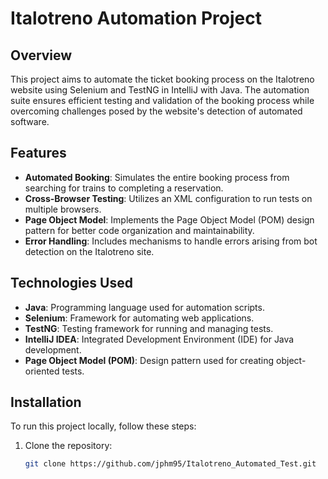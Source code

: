 # Italotreno Automation Project

## Overview

This project aims to automate the ticket booking process on the Italotreno website using Selenium and TestNG in IntelliJ with Java. The automation suite ensures efficient testing and validation of the booking process while overcoming challenges posed by the website's detection of automated software.

## Features

- **Automated Booking**: Simulates the entire booking process from searching for trains to completing a reservation.
- **Cross-Browser Testing**: Utilizes an XML configuration to run tests on multiple browsers.
- **Page Object Model**: Implements the Page Object Model (POM) design pattern for better code organization and maintainability.
- **Error Handling**: Includes mechanisms to handle errors arising from bot detection on the Italotreno site.

## Technologies Used

- **Java**: Programming language used for automation scripts.
- **Selenium**: Framework for automating web applications.
- **TestNG**: Testing framework for running and managing tests.
- **IntelliJ IDEA**: Integrated Development Environment (IDE) for Java development.
- **Page Object Model (POM)**: Design pattern used for creating object-oriented tests.

## Installation

To run this project locally, follow these steps:

1. Clone the repository:
   ```bash
   git clone https://github.com/jphm95/Italotreno_Automated_Test.git

